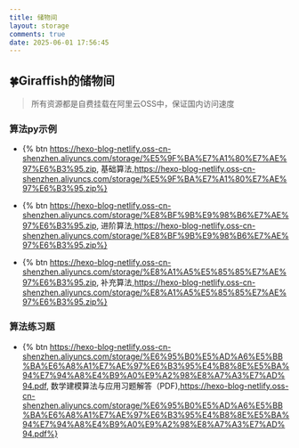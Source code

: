 ```yaml
---
title: 储物间
layout: storage
comments: true
date: 2025-06-01 17:56:45
---
```

<div class="markdown-body">

##  🍀Giraffish的储物间

> 所有资源都是自费挂载在阿里云OSS中，保证国内访问速度

### 算法py示例

* {% btn https://hexo-blog-netlify.oss-cn-shenzhen.aliyuncs.com/storage/%E5%9F%BA%E7%A1%80%E7%AE%97%E6%B3%95.zip, 基础算法,https://hexo-blog-netlify.oss-cn-shenzhen.aliyuncs.com/storage/%E5%9F%BA%E7%A1%80%E7%AE%97%E6%B3%95.zip%}

* {% btn https://hexo-blog-netlify.oss-cn-shenzhen.aliyuncs.com/storage/%E8%BF%9B%E9%98%B6%E7%AE%97%E6%B3%95.zip, 进阶算法,https://hexo-blog-netlify.oss-cn-shenzhen.aliyuncs.com/storage/%E8%BF%9B%E9%98%B6%E7%AE%97%E6%B3%95.zip%}

* {% btn https://hexo-blog-netlify.oss-cn-shenzhen.aliyuncs.com/storage/%E8%A1%A5%E5%85%85%E7%AE%97%E6%B3%95.zip, 补充算法,https://hexo-blog-netlify.oss-cn-shenzhen.aliyuncs.com/storage/%E8%A1%A5%E5%85%85%E7%AE%97%E6%B3%95.zip%}

### 算法练习题

* {% btn https://hexo-blog-netlify.oss-cn-shenzhen.aliyuncs.com/storage/%E6%95%B0%E5%AD%A6%E5%BB%BA%E6%A8%A1%E7%AE%97%E6%B3%95%E4%B8%8E%E5%BA%94%E7%94%A8%E4%B9%A0%E9%A2%98%E8%A7%A3%E7%AD%94.pdf, 数学建模算法与应用习题解答（PDF),https://hexo-blog-netlify.oss-cn-shenzhen.aliyuncs.com/storage/%E6%95%B0%E5%AD%A6%E5%BB%BA%E6%A8%A1%E7%AE%97%E6%B3%95%E4%B8%8E%E5%BA%94%E7%94%A8%E4%B9%A0%E9%A2%98%E8%A7%A3%E7%AD%94.pdf%}
</div>
